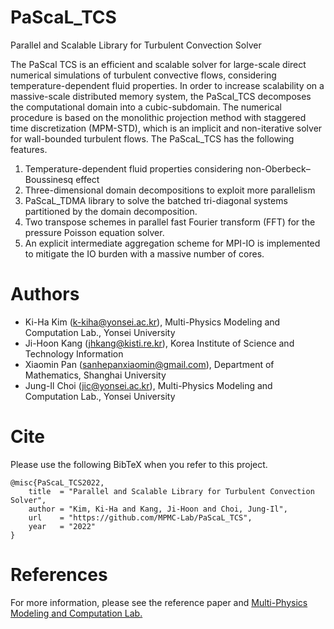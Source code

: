 # PaScaL_TCS

Parallel and Scalable Library for Turbulent Convection Solver

The PaScal TCS is an efficient and scalable solver for large-scale direct numerical simulations of turbulent convective
flows, considering temperature-dependent fluid properties. In order to increase scalability on a massive-scale
distributed memory system, the PaScal_TCS decomposes the computational domain into a cubic-subdomain. The numerical
procedure is based on the monolithic projection method with staggered time discretization (MPM-STD), which is 
an implicit and non-iterative solver for wall-bounded turbulent flows. 
The PaScaL_TCS has the following features.

 1. Temperature-dependent fluid properties considering non-Oberbeck–Boussinesq effect
 2. Three-dimensional domain decompositions to exploit more parallelism
 3. PaScaL_TDMA library to solve the batched tri-diagonal systems partitioned by the domain decomposition. 
 4. Two transpose schemes in parallel fast Fourier transform (FFT) for the pressure Poisson equation solver.
 5. An explicit intermediate aggregation scheme for MPI-IO is implemented to mitigate the IO burden with a massive number of cores.

# Authors
- Ki-Ha Kim (k-kiha@yonsei.ac.kr), Multi-Physics Modeling and Computation Lab., Yonsei University
- Ji-Hoon Kang (jhkang@kisti.re.kr), Korea Institute of Science and Technology Information
- Xiaomin Pan (sanhepanxiaomin@gmail.com), Department of Mathematics, Shanghai University
- Jung-Il Choi (jic@yonsei.ac.kr), Multi-Physics Modeling and Computation Lab., Yonsei University

# Cite
Please use the following BibTeX when you refer to this project.

    @misc{PaScaL_TCS2022,
        title  = "Parallel and Scalable Library for Turbulent Convection Solver",
        author = "Kim, Ki-Ha and Kang, Ji-Hoon and Choi, Jung-Il",
        url    = "https://github.com/MPMC-Lab/PaScaL_TCS",
        year   = "2022"
    }


# References
For more information, please see the reference paper and [Multi-Physics Modeling and Computation Lab.](https://mpmc.yonsei.ac.kr/)
